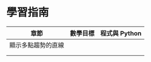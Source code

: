# 學習指南

| 章節        | 數學目標 | 程式與 Python |
| --------- | ---- | ---------- |
| 顯示多點趨勢的直線 |      |            |
|           |      |            |
|           |      |            |
